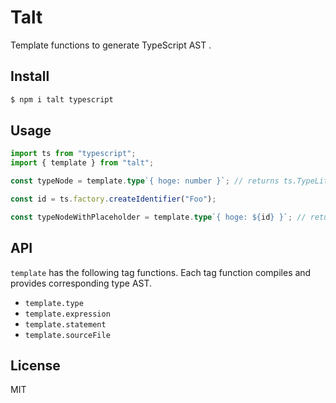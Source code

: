 # Talt

Template functions to generate TypeScript AST .

## Install

```sh
$ npm i talt typescript
```

## Usage

```ts
import ts from "typescript";
import { template } from "talt";

const typeNode = template.type`{ hoge: number }`; // returns ts.TypeLiteralNode

const id = ts.factory.createIdentifier("Foo");

const typeNodeWithPlaceholder = template.type`{ hoge: ${id} }`; // returns `{ hoge: Foo }` type AST node
```

## API

`template` has the following tag functions. Each tag function compiles and provides corresponding type AST.

- `template.type`
- `template.expression`
- `template.statement`
- `template.sourceFile`

## License

MIT
